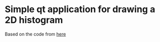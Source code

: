 # Simple qt application for drawing a 2D histogram
Based on the code from [here](https://root-forum.cern.ch/t/root-canvas-in-qt5-revisited/34485/12)